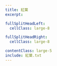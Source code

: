```yaml
---
title: 紅葉
excerpt:

fullSplitHeadLeft:
  cellClass: large-8

fullSplitHeadRight:
  cellClass: large-8

contentClass: large-5
include: 紅葉.txt
---
```

